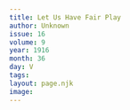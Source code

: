 ```yaml
---
title: Let Us Have Fair Play
author: Unknown
issue: 16
volume: 9
year: 1916
month: 36
day: V
tags:
layout: page.njk
image:
---
```





